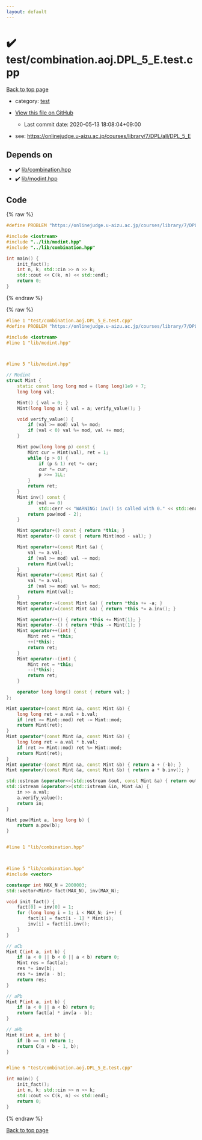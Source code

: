 ```yaml
---
layout: default
---
```


<!-- mathjax config similar to math.stackexchange -->
<script type="text/javascript" async
  src="https://cdnjs.cloudflare.com/ajax/libs/mathjax/2.7.5/MathJax.js?config=TeX-MML-AM_CHTML">
</script>
<script type="text/x-mathjax-config">
  MathJax.Hub.Config({
    TeX: { equationNumbers: { autoNumber: "AMS" }},
    tex2jax: {
      inlineMath: [ ['$','$'] ],
      processEscapes: true
    },
    "HTML-CSS": { matchFontHeight: false },
    displayAlign: "left",
    displayIndent: "2em"
  });
</script>

<script type="text/javascript" src="https://cdnjs.cloudflare.com/ajax/libs/jquery/3.4.1/jquery.min.js"></script>
<script src="https://cdn.jsdelivr.net/npm/jquery-balloon-js@1.1.2/jquery.balloon.min.js" integrity="sha256-ZEYs9VrgAeNuPvs15E39OsyOJaIkXEEt10fzxJ20+2I=" crossorigin="anonymous"></script>
<script type="text/javascript" src="../../assets/js/copy-button.js"></script>
<link rel="stylesheet" href="../../assets/css/copy-button.css" />


# :heavy_check_mark: test/combination.aoj.DPL_5_E.test.cpp

<a href="../../index.html">Back to top page</a>

* category: <a href="../../index.html#098f6bcd4621d373cade4e832627b4f6">test</a>
* <a href="{{ site.github.repository_url }}/blob/master/test/combination.aoj.DPL_5_E.test.cpp">View this file on GitHub</a>
    - Last commit date: 2020-05-13 18:08:04+09:00


* see: <a href="https://onlinejudge.u-aizu.ac.jp/courses/library/7/DPL/all/DPL_5_E">https://onlinejudge.u-aizu.ac.jp/courses/library/7/DPL/all/DPL_5_E</a>


## Depends on

* :heavy_check_mark: <a href="../../library/lib/combination.hpp.html">lib/combination.hpp</a>
* :heavy_check_mark: <a href="../../library/lib/modint.hpp.html">lib/modint.hpp</a>


## Code

<a id="unbundled"></a>
{% raw %}
```cpp
#define PROBLEM "https://onlinejudge.u-aizu.ac.jp/courses/library/7/DPL/all/DPL_5_E"

#include <iostream>
#include "../lib/modint.hpp"
#include "../lib/combination.hpp"

int main() {
    init_fact();
    int n, k; std::cin >> n >> k;
    std::cout << C(k, n) << std::endl;
    return 0;
}

```
{% endraw %}

<a id="bundled"></a>
{% raw %}
```cpp
#line 1 "test/combination.aoj.DPL_5_E.test.cpp"
#define PROBLEM "https://onlinejudge.u-aizu.ac.jp/courses/library/7/DPL/all/DPL_5_E"

#include <iostream>
#line 1 "lib/modint.hpp"



#line 5 "lib/modint.hpp"

// Modint
struct Mint {
    static const long long mod = (long long)1e9 + 7;
    long long val;

    Mint() { val = 0; }
    Mint(long long a) { val = a; verify_value(); }

    void verify_value() {
        if (val >= mod) val %= mod;
        if (val < 0) val %= mod, val += mod;
    }

    Mint pow(long long p) const {
        Mint cur = Mint(val), ret = 1;
        while (p > 0) {
            if (p & 1) ret *= cur;
            cur *= cur;
            p >>= 1LL;
        }
        return ret;
    }
    Mint inv() const {
        if (val == 0)
            std::cerr << "WARNING: inv() is called with 0." << std::endl;
        return pow(mod - 2);
    }

    Mint operator+() const { return *this; }
    Mint operator-() const { return Mint(mod - val); }

    Mint operator+=(const Mint &a) {
        val += a.val;
        if (val >= mod) val -= mod;
        return Mint(val);
    }
    Mint operator*=(const Mint &a) {
        val *= a.val;
        if (val >= mod) val %= mod;
        return Mint(val);
    }
    Mint operator-=(const Mint &a) { return *this += -a; }
    Mint operator/=(const Mint &a) { return *this *= a.inv(); }

    Mint operator++() { return *this += Mint(1); }
    Mint operator--() { return *this -= Mint(1); }
    Mint operator++(int) {
        Mint ret = *this;
        ++(*this);
        return ret;
    }
    Mint operator--(int) {
        Mint ret = *this;
        --(*this);
        return ret;
    }

    operator long long() const { return val; }
};

Mint operator+(const Mint &a, const Mint &b) {
    long long ret = a.val + b.val;
    if (ret >= Mint::mod) ret -= Mint::mod;
    return Mint(ret);
}
Mint operator*(const Mint &a, const Mint &b) {
    long long ret = a.val * b.val;
    if (ret >= Mint::mod) ret %= Mint::mod;
    return Mint(ret);
}
Mint operator-(const Mint &a, const Mint &b) { return a + (-b); }
Mint operator/(const Mint &a, const Mint &b) { return a * b.inv(); }

std::ostream &operator<<(std::ostream &out, const Mint &a) { return out << a.val; }
std::istream &operator>>(std::istream &in, Mint &a) {
    in >> a.val;
    a.verify_value();
    return in;
}

Mint pow(Mint a, long long b) {
    return a.pow(b);
}


#line 1 "lib/combination.hpp"



#line 5 "lib/combination.hpp"
#include <vector>

constexpr int MAX_N = 2000003;
std::vector<Mint> fact(MAX_N), inv(MAX_N);

void init_fact() {
    fact[0] = inv[0] = 1;
    for (long long i = 1; i < MAX_N; i++) {
        fact[i] = fact[i - 1] * Mint(i);
        inv[i] = fact[i].inv();
    }
}

// aCb
Mint C(int a, int b) {
    if (a < 0 || b < 0 || a < b) return 0;
    Mint res = fact[a];
    res *= inv[b];
    res *= inv[a - b];
    return res;
}

// aPb
Mint P(int a, int b) {
    if (a < 0 || a < b) return 0;
    return fact[a] * inv[a - b];
}

// aHb
Mint H(int a, int b) {
    if (b == 0) return 1;
    return C(a + b - 1, b);
}


#line 6 "test/combination.aoj.DPL_5_E.test.cpp"

int main() {
    init_fact();
    int n, k; std::cin >> n >> k;
    std::cout << C(k, n) << std::endl;
    return 0;
}

```
{% endraw %}

<a href="../../index.html">Back to top page</a>

